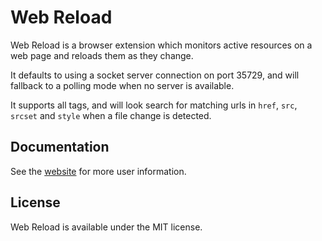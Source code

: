 # Web Reload

Web Reload is a browser extension which monitors active resources 
on a web page and reloads them as they change.

It defaults to using a socket server connection on port 35729, and will
fallback to a polling mode when no server is available.

It supports all tags, and will look search for matching urls in `href`, `src`,
`srcset` and `style` when a file change is detected.

## Documentation

See the [website](http://webreload.pw) for more user information.

## License

Web Reload is available under the MIT license.
